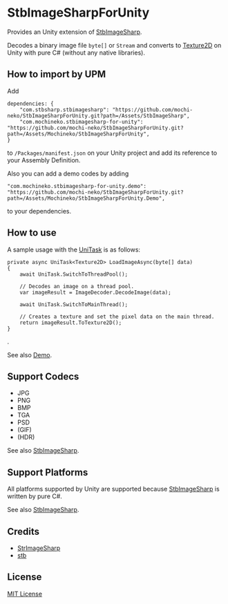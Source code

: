 StbImageSharpForUnity
===

Provides an Unity extension of [StbImageSharp](https://github.com/StbSharp/StbImageSharp).

Decodes a binary image file `byte[]` or `Stream` and converts to [Texture2D](https://docs.unity3d.com/jp/current/ScriptReference/Texture2D-ctor.html) on Unity with pure C# (without any native libraries).

## How to import by UPM

Add

```
dependencies: {
    "com.stbsharp.stbimagesharp": "https://github.com/mochi-neko/StbImageSharpForUnity.git?path=/Assets/StbImageSharp",
    "com.mochineko.stbimagesharp-for-unity": "https://github.com/mochi-neko/StbImageSharpForUnity.git?path=/Assets/Mochineko/StbImageSharpForUnity",
}
```

to `/Packages/manifest.json` on your Unity project and add its reference to your Assembly Definition.

Also you can add a demo codes by adding

```
"com.mochineko.stbimagesharp-for-unity.demo": "https://github.com/mochi-neko/StbImageSharpForUnity.git?path=/Assets/Mochineko/StbImageSharpForUnity.Demo",
```

to your dependencies.


## How to use

A sample usage with the [UniTask](https://github.com/Cysharp/UniTask) is as follows:

```
private async UniTask<Texture2D> LoadImageAsync(byte[] data)
{
    await UniTask.SwitchToThreadPool();

    // Decodes an image on a thread pool.
    var imageResult = ImageDecoder.DecodeImage(data);

    await UniTask.SwitchToMainThread();

    // Creates a texture and set the pixel data on the main thread.
    return imageResult.ToTexture2D();
}
```
.

See also [Demo](https://github.com/mochi-neko/StbImageSharpForUnity/blob/main/Assets/Mochineko/StbImageSharpForUnity.Demo/ImageLoaderDemo.cs).

## Support Codecs

- JPG
- PNG
- BMP
- TGA
- PSD
- (GIF)
- (HDR)

See also [StbImageSharp](https://github.com/StbSharp/StbImageSharp).

## Support Platforms

All platforms supported by Unity are supported because [StbImageSharp](https://github.com/StbSharp/StbImageSharp) is written by pure C#.

See also [StbImageSharp](https://github.com/StbSharp/StbImageSharp).

## Credits

- [StrImageSharp](https://github.com/StbSharp/StbImageSharp)
- [stb](https://github.com/nothings/stb)

## License

[MIT License](https://github.com/mochi-neko/StbImageSharpForUnity/blob/main/LICENSE)
